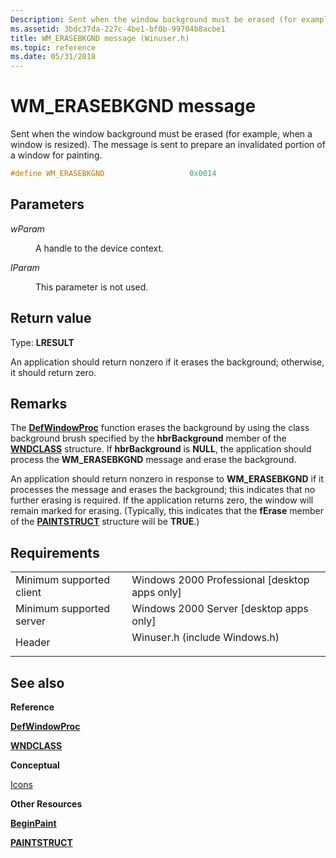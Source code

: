 ```yaml
---
Description: Sent when the window background must be erased (for example, when a window is resized). The message is sent to prepare an invalidated portion of a window for painting.
ms.assetid: 3bdc37da-227c-4be1-bf0b-99704b8acbe1
title: WM_ERASEBKGND message (Winuser.h)
ms.topic: reference
ms.date: 05/31/2018
---
```


# WM\_ERASEBKGND message

Sent when the window background must be erased (for example, when a window is resized). The message is sent to prepare an invalidated portion of a window for painting.


```C++
#define WM_ERASEBKGND                   0x0014
```



## Parameters

<dl> <dt>

*wParam* 
</dt> <dd>

A handle to the device context.

</dd> <dt>

*lParam* 
</dt> <dd>

This parameter is not used.

</dd> </dl>

## Return value

Type: **LRESULT**

An application should return nonzero if it erases the background; otherwise, it should return zero.

## Remarks

The [**DefWindowProc**](/windows/desktop/api/winuser/nf-winuser-defwindowproca) function erases the background by using the class background brush specified by the **hbrBackground** member of the [**WNDCLASS**](/windows/win32/api/winuser/ns-winuser-wndclassa) structure. If **hbrBackground** is **NULL**, the application should process the **WM\_ERASEBKGND** message and erase the background.

An application should return nonzero in response to **WM\_ERASEBKGND** if it processes the message and erases the background; this indicates that no further erasing is required. If the application returns zero, the window will remain marked for erasing. (Typically, this indicates that the **fErase** member of the [**PAINTSTRUCT**](/windows/win32/api/winuser/ns-winuser-paintstruct) structure will be **TRUE**.)

## Requirements



|                                     |                                                                                                          |
|-------------------------------------|----------------------------------------------------------------------------------------------------------|
| Minimum supported client<br/> | Windows 2000 Professional \[desktop apps only\]<br/>                                               |
| Minimum supported server<br/> | Windows 2000 Server \[desktop apps only\]<br/>                                                     |
| Header<br/>                   | <dl> <dt>Winuser.h (include Windows.h)</dt> </dl> |



## See also

<dl> <dt>

**Reference**
</dt> <dt>

[**DefWindowProc**](/windows/desktop/api/winuser/nf-winuser-defwindowproca)
</dt> <dt>

[**WNDCLASS**](/windows/win32/api/winuser/ns-winuser-wndclassa)
</dt> <dt>

**Conceptual**
</dt> <dt>

[Icons](../menurc/icons.md)
</dt> <dt>

**Other Resources**
</dt> <dt>

[**BeginPaint**](/windows/win32/api/winuser/nf-winuser-beginpaint)
</dt> <dt>

[**PAINTSTRUCT**](/windows/win32/api/winuser/ns-winuser-paintstruct)
</dt> </dl>

 

 